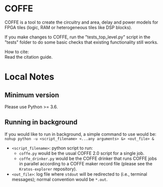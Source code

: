 COFFE
=====

COFFE is a tool to create the circuitry and area, delay and power models for FPGA tiles (logic, RAM or heterogeneous tiles like DSP blocks).

If you make changes to COFFE, run the "tests_top_level.py" script in the "tests" folder to do some basic checks that existing functionality still works.

How to cite:  
Read the citation guide.

# Local Notes

## Minimum version

Please use Python >= 3.6.

## Running in background

If you would like to run in background, a simple command to use would be:
`nohup python -u <script_filename> <...any arguments> &> <out_file> &`
- `<script_filename>`: python script to run:
    - `coffe.py` would be the usual COFFE 2.0 script for a single job.
    - `coffe_drinker.py` would be the COFFE drinker that runs COFFE jobs in parallel according to a COFFE maker record file (please see the `Kratos-explorer` repository).
- `<out_file>`: log file where `stdout` will be redirected to (i.e., terminal messages); normal convention would be `*.out`.